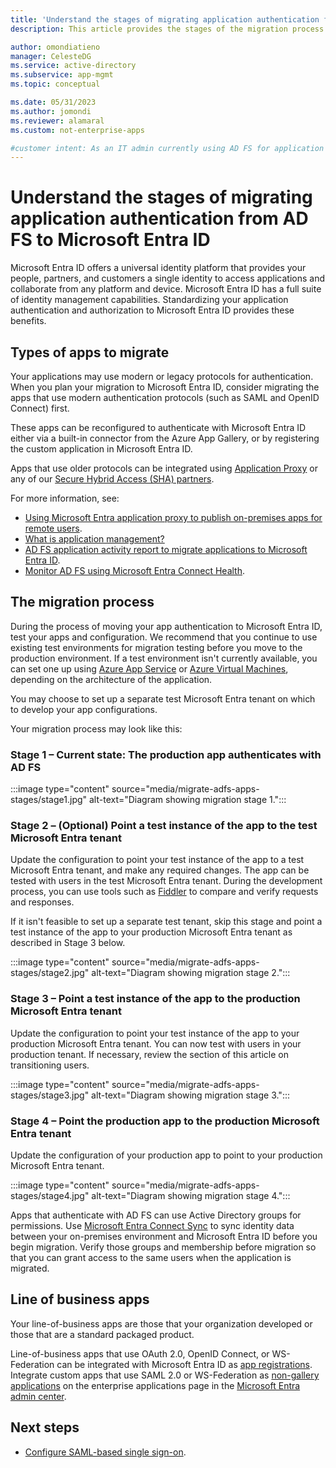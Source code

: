 ```yaml
---
title: 'Understand the stages of migrating application authentication from AD FS to Microsoft Entra ID'
description: This article provides the stages of the migration process and what types of applications to migrate.

author: omondiatieno
manager: CelesteDG
ms.service: active-directory
ms.subservice: app-mgmt
ms.topic: conceptual

ms.date: 05/31/2023
ms.author: jomondi
ms.reviewer: alamaral
ms.custom: not-enterprise-apps

#customer intent: As an IT admin currently using AD FS for application authentication, I want to understand the stages and process of migrating to Microsoft Entra ID, so that I can plan and execute a successful migration and take advantage of the benefits provided by Microsoft Entra ID.
---
```


# Understand the stages of migrating application authentication from AD FS to Microsoft Entra ID

Microsoft Entra ID offers a universal identity platform that provides your people, partners, and customers a single identity to access applications and collaborate from any platform and device. Microsoft Entra ID has a full suite of identity management capabilities. Standardizing your application authentication and authorization to Microsoft Entra ID provides these benefits.

## Types of apps to migrate

Your applications may use modern or legacy protocols for authentication. When you plan your migration to Microsoft Entra ID, consider migrating the apps that use modern authentication protocols (such as SAML and OpenID Connect) first.

These apps can be reconfigured to authenticate with Microsoft Entra ID either via a built-in connector from the Azure App Gallery, or by registering the custom application in Microsoft Entra ID.

Apps that use older protocols can be integrated using [Application Proxy](~/identity/app-proxy/what-is-application-proxy.md) or any of our [Secure Hybrid Access (SHA) partners](secure-hybrid-access-integrations.md).

For more information, see:

* [Using Microsoft Entra application proxy to publish on-premises apps for remote users](~/identity/app-proxy/what-is-application-proxy.md).
* [What is application management?](what-is-application-management.md)
* [AD FS application activity report to migrate applications to Microsoft Entra ID](migrate-adfs-application-activity.md).
* [Monitor AD FS using Microsoft Entra Connect Health](~/identity/hybrid/connect/how-to-connect-health-adfs.md).

## The migration process

During the process of moving your app authentication to Microsoft Entra ID, test your apps and configuration. We recommend that you continue to use existing test environments for migration testing before you move to the production environment. If a test environment isn't currently available, you can set one up using [Azure App Service](https://azure.microsoft.com/services/app-service/) or [Azure Virtual Machines](https://azure.microsoft.com/free/virtual-machines/search/?OCID=AID2000128_SEM_lHAVAxZC&MarinID=lHAVAxZC_79233574796345_azure%20virtual%20machines_be_c__1267736956991399_kwd-79233582895903%3Aloc-190&lnkd=Bing_Azure_Brand&msclkid=df6ac75ba7b612854c4299397f6ab5b0&ef_id=XmAptQAAAJXRb3S4%3A20200306231230%3As&dclid=CjkKEQiAhojzBRDg5ZfomsvdiaABEiQABCU7XjfdCUtsl-Abe1RAtAT35kOyI5YKzpxRD6eJS2NM97zw_wcB), depending on the architecture of the application.

You may choose to set up a separate test Microsoft Entra tenant on which to develop your app configurations.

Your migration process may look like this:

### Stage 1 – Current state: The production app authenticates with AD FS

:::image type="content" source="media/migrate-adfs-apps-stages/stage1.jpg" alt-text="Diagram showing migration stage 1.":::

<a name='stage-2--optional-point-a-test-instance-of-the-app-to-the-test-azure-ad-tenant'></a>

### Stage 2 – (Optional) Point a test instance of the app to the test Microsoft Entra tenant

Update the configuration to point your test instance of the app to a test Microsoft Entra tenant, and make any required changes. The app can be tested with users in the test Microsoft Entra tenant. During the development process, you can use tools such as [Fiddler](https://www.telerik.com/fiddler) to compare and verify requests and responses.

If it isn't feasible to set up a separate test tenant, skip this stage and point a test instance of the app to your production Microsoft Entra tenant as described in Stage 3 below.

:::image type="content" source="media/migrate-adfs-apps-stages/stage2.jpg" alt-text="Diagram showing migration stage 2.":::

<a name='stage-3--point-a-test-instance-of-the-app-to-the-production-azure-ad-tenant'></a>

### Stage 3 – Point a test instance of the app to the production Microsoft Entra tenant

Update the configuration to point your test instance of the app to your production Microsoft Entra tenant. You can now test with users in your production tenant. If necessary, review the section of this article on transitioning users.

:::image type="content" source="media/migrate-adfs-apps-stages/stage3.jpg" alt-text="Diagram showing migration stage 3.":::

<a name='stage-4--point-the-production-app-to-the-production-azure-ad-tenant'></a>

### Stage 4 – Point the production app to the production Microsoft Entra tenant

Update the configuration of your production app to point to your production Microsoft Entra tenant.

:::image type="content" source="media/migrate-adfs-apps-stages/stage4.jpg" alt-text="Diagram showing migration stage 4.":::

 Apps that authenticate with AD FS can use Active Directory groups for permissions. Use [Microsoft Entra Connect Sync](~/identity/hybrid/connect/how-to-connect-sync-whatis.md) to sync identity data between your on-premises environment and Microsoft Entra ID before you begin migration. Verify those groups and membership before migration so that you can grant access to the same users when the application is migrated.

## Line of business apps

Your line-of-business apps are those that your organization developed or those that are a standard packaged product.

Line-of-business apps that use OAuth 2.0, OpenID Connect, or WS-Federation can be integrated with Microsoft Entra ID as [app registrations](~/identity-platform/quickstart-register-app.md). Integrate custom apps that use SAML 2.0 or WS-Federation as [non-gallery applications](add-application-portal.md) on the enterprise applications page in the [Microsoft Entra admin center](https://entra.microsoft.com/#home).

## Next steps

- [Configure SAML-based single sign-on](migrate-adfs-saml-based-sso.md).
